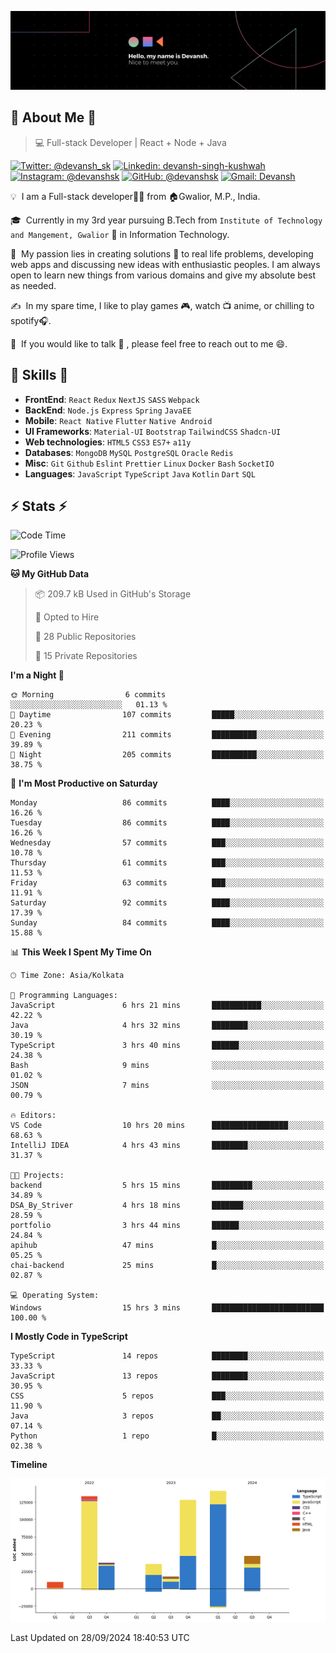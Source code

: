![Banner](./Devansh%20Singh%20Banner.png)

## 👋 About Me 👋

> 💻 Full-stack Developer | React + Node + Java

[![Twitter: @devansh_sk](https://img.shields.io/twitter/follow/devansh_sk?style=social)](https://twitter.com/devansh_sk)
[![Linkedin: devansh-singh-kushwah](https://img.shields.io/badge/-Devansh%20Singh%20Kushwah-blue?style=flat-square&logo=Linkedin&logoColor=white&link=https://www.linkedin.com/in/devanshsk/)](https://www.linkedin.com/in/devanshsk/)
[![Instagram: @devanshsk](https://img.shields.io/badge/-devanshsk-E4405F?style=flat-square&logo=instagram&logoColor=white)](https://instagram.com/devanshsk)
[![GitHub: @devanshsk](https://img.shields.io/github/followers/devanshsk?label=follow&style=social)](https://github.com/devanshsk)
[![Gmail: Devansh](https://img.shields.io/badge/Gmail-D14836?style=flat-square&logo=gmail&logoColor=white)](mailto:work.devanshsk@gmail.com)

💡 &nbsp;I am a Full-stack developer🧑‍💻 from 🏠Gwalior, M.P., India.

🎓 &nbsp;Currently in my 3rd year pursuing B.Tech from `Institute of Technology and Mangement, Gwalior` 🏫 in Information Technology.

🌱 &nbsp;My passion lies in creating solutions 🚩 to real life problems, developing web apps and discussing new ideas with enthusiastic peoples.
I am always open to learn new things from various domains and give my absolute best as needed.

✍️ &nbsp;In my spare time, I like to play games 🎮, watch 📺 anime, or chilling to spotify🎧.

💬 &nbsp;If you would like to talk 👋 , please feel free to reach out to me 😄.

##  🎉 Skills  🎉
- **FrontEnd**: `React` `Redux` `NextJS` `SASS` `Webpack`
- **BackEnd**: `Node.js` `Express` `Spring` `JavaEE`
- **Mobile**: `React Native` `Flutter` `Native Android`
- **UI Frameworks**: `Material-UI` `Bootstrap` `TailwindCSS` `Shadcn-UI`
- **Web technologies**: `HTML5` `CSS3` `ES7+` `a11y`
- **Databases**: `MongoDB` `MySQL` `PostgreSQL` `Oracle` `Redis`
- **Misc**: `Git` `Github` `Eslint` `Prettier` `Linux` `Docker` `Bash` `SocketIO`
- **Languages**: `JavaScript` `TypeScript` `Java` `Kotlin` `Dart` `SQL`

## ⚡ Stats ⚡
<!--START_SECTION:waka-->
![Code Time](http://img.shields.io/badge/Code%20Time-271%20hrs%2032%20mins-blue)

![Profile Views](http://img.shields.io/badge/Profile%20Views-0-blue)

**🐱 My GitHub Data** 

> 📦 209.7 kB Used in GitHub's Storage 
 > 
> 💼 Opted to Hire
 > 
> 📜 28 Public Repositories 
 > 
> 🔑 15 Private Repositories 
 > 
**I'm a Night 🦉** 

```text
🌞 Morning                6 commits           ░░░░░░░░░░░░░░░░░░░░░░░░░   01.13 % 
🌆 Daytime                107 commits         █████░░░░░░░░░░░░░░░░░░░░   20.23 % 
🌃 Evening                211 commits         ██████████░░░░░░░░░░░░░░░   39.89 % 
🌙 Night                  205 commits         ██████████░░░░░░░░░░░░░░░   38.75 % 
```
📅 **I'm Most Productive on Saturday** 

```text
Monday                   86 commits          ████░░░░░░░░░░░░░░░░░░░░░   16.26 % 
Tuesday                  86 commits          ████░░░░░░░░░░░░░░░░░░░░░   16.26 % 
Wednesday                57 commits          ███░░░░░░░░░░░░░░░░░░░░░░   10.78 % 
Thursday                 61 commits          ███░░░░░░░░░░░░░░░░░░░░░░   11.53 % 
Friday                   63 commits          ███░░░░░░░░░░░░░░░░░░░░░░   11.91 % 
Saturday                 92 commits          ████░░░░░░░░░░░░░░░░░░░░░   17.39 % 
Sunday                   84 commits          ████░░░░░░░░░░░░░░░░░░░░░   15.88 % 
```


📊 **This Week I Spent My Time On** 

```text
🕑︎ Time Zone: Asia/Kolkata

💬 Programming Languages: 
JavaScript               6 hrs 21 mins       ███████████░░░░░░░░░░░░░░   42.22 % 
Java                     4 hrs 32 mins       ████████░░░░░░░░░░░░░░░░░   30.19 % 
TypeScript               3 hrs 40 mins       ██████░░░░░░░░░░░░░░░░░░░   24.38 % 
Bash                     9 mins              ░░░░░░░░░░░░░░░░░░░░░░░░░   01.02 % 
JSON                     7 mins              ░░░░░░░░░░░░░░░░░░░░░░░░░   00.79 % 

🔥 Editors: 
VS Code                  10 hrs 20 mins      █████████████████░░░░░░░░   68.63 % 
IntelliJ IDEA            4 hrs 43 mins       ████████░░░░░░░░░░░░░░░░░   31.37 % 

🐱‍💻 Projects: 
backend                  5 hrs 15 mins       █████████░░░░░░░░░░░░░░░░   34.89 % 
DSA_By_Striver           4 hrs 18 mins       ███████░░░░░░░░░░░░░░░░░░   28.59 % 
portfolio                3 hrs 44 mins       ██████░░░░░░░░░░░░░░░░░░░   24.84 % 
apihub                   47 mins             █░░░░░░░░░░░░░░░░░░░░░░░░   05.25 % 
chai-backend             25 mins             █░░░░░░░░░░░░░░░░░░░░░░░░   02.87 % 

💻 Operating System: 
Windows                  15 hrs 3 mins       █████████████████████████   100.00 % 
```

**I Mostly Code in TypeScript** 

```text
TypeScript               14 repos            ████████░░░░░░░░░░░░░░░░░   33.33 % 
JavaScript               13 repos            ████████░░░░░░░░░░░░░░░░░   30.95 % 
CSS                      5 repos             ███░░░░░░░░░░░░░░░░░░░░░░   11.90 % 
Java                     3 repos             ██░░░░░░░░░░░░░░░░░░░░░░░   07.14 % 
Python                   1 repo              █░░░░░░░░░░░░░░░░░░░░░░░░   02.38 % 
```



**Timeline**

![Lines of Code chart](https://raw.githubusercontent.com/DevanshSK/DevanshSK/main/assets/bar_graph.png)


 Last Updated on 28/09/2024 18:40:53 UTC
<!--END_SECTION:waka-->
